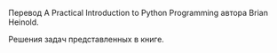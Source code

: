 Перевод A Practical Introduction to Python Programming автора Brian Heinold.

Решения задач представленных в книге.
